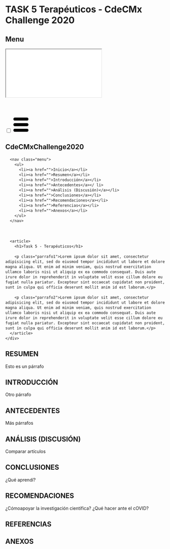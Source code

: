 # **TASK 5 Terapéuticos - CdeCMx Challenge 2020**

## Menu
<iframe src="MenuLateral.html"></iframe>
<!DOCTYPE html>
<html lang="en">
<head>
  <meta charset="UTF-8">
  <title>Menu Lateral Animado Responsive</title>
  <link rel="stylesheet" href="estilos2.css">
</head>
<body>
  <main>
    <div class="content-all">
      <header></header>
      <input type="checkbox" id="check">
      <label for="check"><img src="menu 2.jpg" width="50" height="50" alt=""></label>
      <h2>CdeCMxChallenge2020</h2>

      <nav class="menu">
        <ul>
          <li><a href="">Inicio</a></li>
          <li><a href="">Resumen</a></li>
          <li><a href="">Introducción</a></li>
          <li><a href="">Antecedentes</a></ li>
          <li><a href="">Análisis (Discusión)</a></li>
          <li><a href="">Conclusiones</a></li>
          <li><a href="">Recomendaciones</a></li>
          <li><a href="">Referencias</a></li>
          <li><a href="">Anexos</a></li>
        </ul>
      </nav>



      <article>
        <h1>Task 5 - Terapéuticos</h1>

        <p class="parrafo1">Lorem ipsum dolor sit amet, consectetur adipisicing elit, sed do eiusmod tempor incididunt ut labore et dolore magna aliqua. Ut enim ad minim veniam, quis nostrud exercitation ullamco laboris nisi ut aliquip ex ea commodo consequat. Duis aute irure dolor in reprehenderit in voluptate velit esse cillum dolore eu fugiat nulla pariatur. Excepteur sint occaecat cupidatat non proident, sunt in culpa qui officia deserunt mollit anim id est laborum.</p>

        <p class="parrafo2">Lorem ipsum dolor sit amet, consectetur adipisicing elit, sed do eiusmod tempor incididunt ut labore et dolore magna aliqua. Ut enim ad minim veniam, quis nostrud exercitation ullamco laboris nisi ut aliquip ex ea commodo consequat. Duis aute irure dolor in reprehenderit in voluptate velit esse cillum dolore eu fugiat nulla pariatur. Excepteur sint occaecat cupidatat non proident, sunt in culpa qui officia deserunt mollit anim id est laborum.</p>
      </article>
    </div>
  </main>
</body>
 </html>



## RESUMEN
Esto es un párrafo

## INTRODUCCIÓN
Otro párrafo

## ANTECEDENTES
Más párrafos

## ANÁLISIS (DISCUSIÓN)
Comparar artículos

## CONCLUSIONES
¿Qué aprendí?

## RECOMENDACIONES
¿Cómoapoyar la investigación científica?
¿Qué hacer ante el cOVID?

## REFERENCIAS


## ANEXOS
